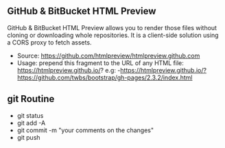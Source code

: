 
## GitHub & BitBucket HTML Preview

GitHub & BitBucket HTML Preview allows you to render those files without cloning or downloading whole repositories. It is a client-side solution using a CORS proxy to fetch assets.


  - Source: https://github.com/htmlpreview/htmlpreview.github.com
  - Usage: prepend this fragment to the URL of any HTML file: https://htmlpreview.github.io/? e.g:
    -https://htmlpreview.github.io/?https://github.com/twbs/bootstrap/gh-pages/2.3.2/index.html
    
 ## git Routine

- git status
- git add -A
- git commit -m "your comments on the changes"
- git push

